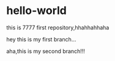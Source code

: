 # hello-world
this is 7777 first repository,hhahhahhaha

hey this is my first branch...

aha,this is my second branch!!!
